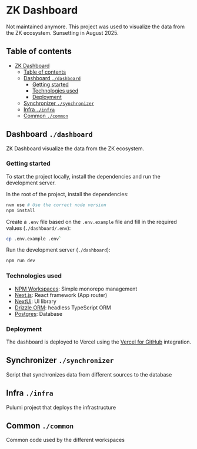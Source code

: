 # ZK Dashboard

Not maintained anymore. This project was used to visualize the data from the ZK ecosystem. Sunsetting in August 2025.

## Table of contents

- [ZK Dashboard](#zk-dashboard)
  - [Table of contents](#table-of-contents)
  - [Dashboard `./dashboard`](#dashboard-dashboard)
    - [Getting started](#getting-started)
    - [Technologies used](#technologies-used)
    - [Deployment](#deployment)
  - [Synchronizer `./synchronizer`](#synchronizer-synchronizer)
  - [Infra `./infra`](#infra-infra)
  - [Common `./common`](#common-common)

## Dashboard `./dashboard`

ZK Dashboard visualize the data from the ZK ecosystem.

### Getting started

To start the project locally, install the dependencies and run the development server.

In the root of the project, install the dependencies:

```bash
nvm use # Use the correct node version
npm install
```

Create a `.env` file based on the `.env.example` file and fill in the required values (`./dashboard/.env`):

```bash
cp .env.example .env`
```

Run the development server (`./dashboard`):

```bash
npm run dev
```

### Technologies used

- [NPM Workspaces](https://docs.npmjs.com/cli/v7/using-npm/workspaces): Simple monorepo management
- [Next.js](https://nextjs.org/): React framework (App router)
- [NextUi](https://nextui.org/): UI library
- [Drizzle ORM](https://orm.drizzle.team/): headless TypeScript ORM
- [Postgres](https://www.postgresql.org/): Database

### Deployment

The dashboard is deployed to Vercel using the [Vercel for GitHub](https://vercel.com/docs/git) integration.

## Synchronizer `./synchronizer`

Script that synchronizes data from different sources to the database

## Infra `./infra`

Pulumi project that deploys the infrastructure

## Common `./common`

Common code used by the different workspaces
